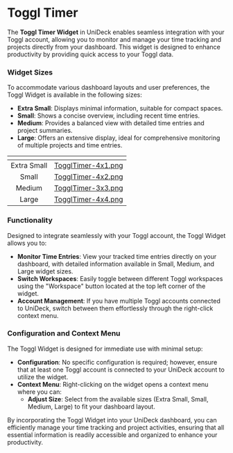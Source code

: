 # Toggl Timer

The **Toggl Timer Widget** in UniDeck enables seamless integration with your Toggl account, allowing you to monitor and manage your time tracking and projects directly from your dashboard. This widget is designed to enhance productivity by providing quick access to your Toggl data.

### Widget Sizes

To accommodate various dashboard layouts and user preferences, the Toggl Widget is available in the following sizes:

* **Extra Small**: Displays minimal information, suitable for compact spaces.
* **Small**: Shows a concise overview, including recent time entries.
* **Medium**: Provides a balanced view with detailed time entries and project summaries.
* **Large**: Offers an extensive display, ideal for comprehensive monitoring of multiple projects and time entries.

<table data-card-size="large" data-view="cards" data-full-width="true"><thead><tr><th align="center"></th><th data-hidden data-card-cover data-type="files"></th></tr></thead><tbody><tr><td align="center">Extra Small</td><td><a href="../../.gitbook/assets/TogglTimer-4x1.png">TogglTimer-4x1.png</a></td></tr><tr><td align="center">Small</td><td><a href="../../.gitbook/assets/TogglTimer-4x2.png">TogglTimer-4x2.png</a></td></tr><tr><td align="center">Medium</td><td><a href="../../.gitbook/assets/TogglTimer-3x3.png">TogglTimer-3x3.png</a></td></tr><tr><td align="center">Large</td><td><a href="../../.gitbook/assets/TogglTimer-4x4.png">TogglTimer-4x4.png</a></td></tr></tbody></table>

### Functionality

Designed to integrate seamlessly with your Toggl account, the Toggl Widget allows you to:

* **Monitor Time Entries**: View your tracked time entries directly on your dashboard, with detailed information available in Small, Medium, and Large widget sizes.
* **Switch Workspaces**: Easily toggle between different Toggl workspaces using the "Workspace" button located at the top left corner of the widget.
* **Account Management**: If you have multiple Toggl accounts connected to UniDeck, switch between them effortlessly through the right-click context menu.

### Configuration and Context Menu

The Toggl Widget is designed for immediate use with minimal setup:

* **Configuration**: No specific configuration is required; however, ensure that at least one Toggl account is connected to your UniDeck account to utilize the widget.
* **Context Menu**: Right-clicking on the widget opens a context menu where you can:
  * **Adjust Size**: Select from the available sizes (Extra Small, Small, Medium, Large) to fit your dashboard layout.

By incorporating the Toggl Widget into your UniDeck dashboard, you can efficiently manage your time tracking and project activities, ensuring that all essential information is readily accessible and organized to enhance your productivity.
